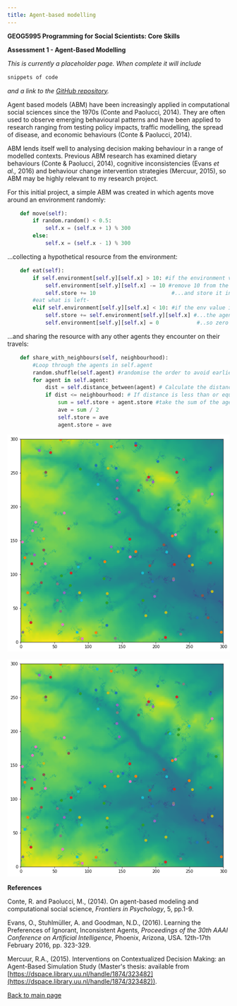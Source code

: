 ```yaml
---
title: Agent-based modelling
---
```

<!--The theme for the page layout is specified in the _config.yml file as the 'Minimal' theme by GitHub user OrderedList (https://github.com/orderedlist/minimal). All the content below is my own work.-->

<!-- Header for the webpage in bold -->
**GEOG5995 Programming for Social Scientists: Core Skills**

**Assessment 1 - Agent-Based Modelling**

*This is currently a placeholder page. When complete it will include* 

```python
snippets of code
``` 

*and a link to the [GitHub repository](https://github.com/ChrisDNewton).*

Agent based models (ABM) have been increasingly applied in computational social sciences since the 1970s (Conte and Paolucci, 2014). They are often used to observe emerging behavioural patterns and have been applied to research ranging from testing policy impacts, traffic modelling, the spread of disease, and economic behaviours (Conte & Paolucci, 2014).

ABM lends itself well to analysing decision making behaviour in a range of modelled contexts. Previous ABM research has examined dietary behaviours (Conte & Paolucci, 2014), cognitive inconsistencies (Evans *et al.,* 2016) and behaviour change intervention strategies (Mercuur, 2015), so ABM may be highly relevant to my research project.

For this initial project, a simple ABM was created in which agents move around an environment randomly:
```python
    def move(self):
        if random.random() < 0.5:
            self.x = (self.x + 1) % 300
        else:
            self.x = (self.x - 1) % 300
```

...collecting a hypothetical resource from the environment:
```python
    def eat(self): 
        if self.environment[self.y][self.x] > 10: #if the environment value is greater than 10...
            self.environment[self.y][self.x] -= 10 #remove 10 from the environment...
            self.store += 10                        #...and store it in the agent.
        #eat what is left-
        elif self.environment[self.y][self.x] < 10: #if the env value is less than 10...
            self.store += self.environment[self.y][self.x] #...the agent eats it...
            self.environment[self.y][self.x] = 0            #..so zero remains.
```

...and sharing the resource with any other agents they encounter on their travels:
```python
    def share_with_neighbours(self, neighbourhood):
        #Loop through the agents in self.agent
        random.shuffle(self.agent) #randomise the order to avoid earlier ones having an unfair advantage.
        for agent in self.agent:
            dist = self.distance_between(agent) # Calculate the distance between self and the current other agent
            if dist <= neighbourhood: # If distance is less than or equal to the neighbourhood
                sum = self.store + agent.store #take the sum of the agents' stores and divide them equally
                ave = sum / 2
                self.store = ave
                agent.store = ave
```

![ABM image](https://raw.githubusercontent.com/ChrisDNewton/ChrisDNewton.github.io/master/ABM_image1.png)
<div style="text-align:center"><img src ="https://raw.githubusercontent.com/ChrisDNewton/ChrisDNewton.github.io/master/ABM_image1.png" /></div>

**References**

Conte, R. and Paolucci, M., (2014). On agent-based modeling and computational social science, *Frontiers in Psychology*, 5, pp.1-9.

Evans, O., Stuhlmüller, A. and Goodman, N.D., (2016). Learning the Preferences of Ignorant, Inconsistent Agents, *Proceedings of the 30th AAAI Conference on Artificial Intelligence*, Phoenix, Arizona, USA. 12th-17th February 2016, pp. 323-329.

Mercuur, R.A., (2015). Interventions on Contextualized Decision Making: an Agent-Based Simulation Study (Master's thesis: available from [https://dspace.library.uu.nl/handle/1874/323482](https://dspace.library.uu.nl/handle/1874/323482)).

[Back to main page](https://chrisdnewton.github.io/)